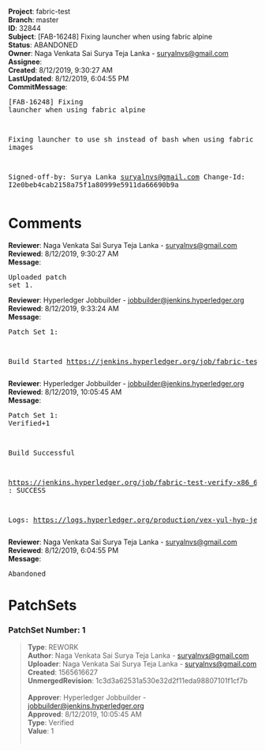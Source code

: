 <strong>Project</strong>: fabric-test<br><strong>Branch</strong>: master<br><strong>ID</strong>: 32844<br><strong>Subject</strong>: [FAB-16248] Fixing launcher when using fabric alpine<br><strong>Status</strong>: ABANDONED<br><strong>Owner</strong>: Naga Venkata Sai Surya Teja Lanka - suryalnvs@gmail.com<br><strong>Assignee</strong>:<br><strong>Created</strong>: 8/12/2019, 9:30:27 AM<br><strong>LastUpdated</strong>: 8/12/2019, 6:04:55 PM<br><strong>CommitMessage</strong>:<br><pre>[FAB-16248] Fixing launcher when using fabric alpine

Fixing launcher to use sh instead of bash when using
fabric 2.0 images

Signed-off-by: Surya Lanka <suryalnvs@gmail.com>
Change-Id: I2e0beb4cab2158a75f1a80999e5911da66690b9a
</pre><h1>Comments</h1><strong>Reviewer</strong>: Naga Venkata Sai Surya Teja Lanka - suryalnvs@gmail.com<br><strong>Reviewed</strong>: 8/12/2019, 9:30:27 AM<br><strong>Message</strong>: <pre>Uploaded patch set 1.</pre><strong>Reviewer</strong>: Hyperledger Jobbuilder - jobbuilder@jenkins.hyperledger.org<br><strong>Reviewed</strong>: 8/12/2019, 9:33:24 AM<br><strong>Message</strong>: <pre>Patch Set 1:

Build Started https://jenkins.hyperledger.org/job/fabric-test-verify-x86_64/3212/</pre><strong>Reviewer</strong>: Hyperledger Jobbuilder - jobbuilder@jenkins.hyperledger.org<br><strong>Reviewed</strong>: 8/12/2019, 10:05:45 AM<br><strong>Message</strong>: <pre>Patch Set 1: Verified+1

Build Successful 

https://jenkins.hyperledger.org/job/fabric-test-verify-x86_64/3212/ : SUCCESS

Logs: https://logs.hyperledger.org/production/vex-yul-hyp-jenkins-3/fabric-test-verify-x86_64/3212</pre><strong>Reviewer</strong>: Naga Venkata Sai Surya Teja Lanka - suryalnvs@gmail.com<br><strong>Reviewed</strong>: 8/12/2019, 6:04:55 PM<br><strong>Message</strong>: <pre>Abandoned</pre><h1>PatchSets</h1><h3>PatchSet Number: 1</h3><blockquote><strong>Type</strong>: REWORK<br><strong>Author</strong>: Naga Venkata Sai Surya Teja Lanka - suryalnvs@gmail.com<br><strong>Uploader</strong>: Naga Venkata Sai Surya Teja Lanka - suryalnvs@gmail.com<br><strong>Created</strong>: 1565616627<br><strong>UnmergedRevision</strong>: 1c3d3a62531a530e32d2f11eda98807101f1cf7b<br><br><strong>Approver</strong>: Hyperledger Jobbuilder - jobbuilder@jenkins.hyperledger.org<br><strong>Approved</strong>: 8/12/2019, 10:05:45 AM<br><strong>Type</strong>: Verified<br><strong>Value</strong>: 1<br><br></blockquote>